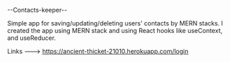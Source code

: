 --Contacts-keeper--

Simple app for saving/updating/deleting users' contacts by MERN stacks.
I created the app using MERN stack and using React hooks like useContext, and useReducer.

Links ---> https://ancient-thicket-21010.herokuapp.com/login

